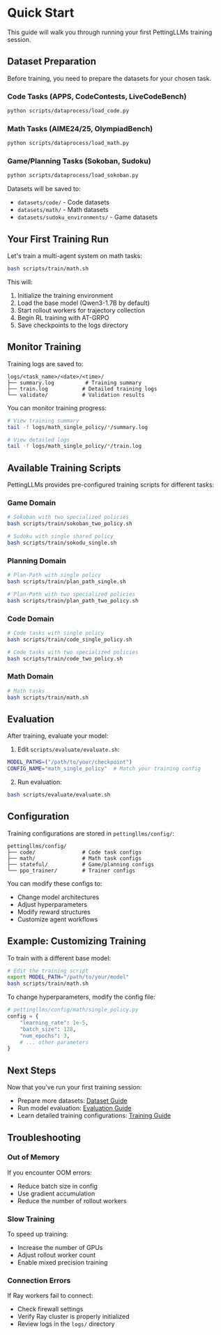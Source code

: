 # Quick Start

This guide will walk you through running your first PettingLLMs training session.

## Dataset Preparation

Before training, you need to prepare the datasets for your chosen task.

### Code Tasks (APPS, CodeContests, LiveCodeBench)

```bash
python scripts/dataprocess/load_code.py
```

### Math Tasks (AIME24/25, OlympiadBench)

```bash
python scripts/dataprocess/load_math.py
```

### Game/Planning Tasks (Sokoban, Sudoku)

```bash
python scripts/dataprocess/load_sokoban.py
```

Datasets will be saved to:
- `datasets/code/` - Code datasets
- `datasets/math/` - Math datasets
- `datasets/sudoku_environments/` - Game datasets

## Your First Training Run

Let's train a multi-agent system on math tasks:

```bash
bash scripts/train/math.sh
```

This will:

1. Initialize the training environment
2. Load the base model (Qwen3-1.7B by default)
3. Start rollout workers for trajectory collection
4. Begin RL training with AT-GRPO
5. Save checkpoints to the logs directory

## Monitor Training

Training logs are saved to:
```
logs/<task_name>/<date>/<time>/
├── summary.log          # Training summary
├── train.log           # Detailed training logs
└── validate/           # Validation results
```

You can monitor training progress:

```bash
# View training summary
tail -f logs/math_single_policy/*/summary.log

# View detailed logs
tail -f logs/math_single_policy/*/train.log
```

## Available Training Scripts

PettingLLMs provides pre-configured training scripts for different tasks:

### Game Domain
```bash
# Sokoban with two specialized policies
bash scripts/train/sokoban_two_policy.sh

# Sudoku with single shared policy
bash scripts/train/sokodu_single.sh
```

### Planning Domain
```bash
# Plan-Path with single policy
bash scripts/train/plan_path_single.sh

# Plan-Path with two specialized policies
bash scripts/train/plan_path_two_policy.sh
```

### Code Domain
```bash
# Code tasks with single policy
bash scripts/train/code_single_policy.sh

# Code tasks with two specialized policies
bash scripts/train/code_two_policy.sh
```

### Math Domain
```bash
# Math tasks
bash scripts/train/math.sh
```

## Evaluation

After training, evaluate your model:

1. Edit `scripts/evaluate/evaluate.sh`:
```bash
MODEL_PATHS=("/path/to/your/checkpoint")
CONFIG_NAME="math_single_policy"  # Match your training config
```

2. Run evaluation:
```bash
bash scripts/evaluate/evaluate.sh
```

## Configuration

Training configurations are stored in `pettingllms/config/`:

```
pettingllms/config/
├── code/               # Code task configs
├── math/               # Math task configs
├── stateful/           # Game/planning configs
└── ppo_trainer/        # Trainer configs
```

You can modify these configs to:
- Change model architectures
- Adjust hyperparameters
- Modify reward structures
- Customize agent workflows

## Example: Customizing Training

To train with a different base model:

```bash
# Edit the training script
export MODEL_PATH="/path/to/your/model"
bash scripts/train/math.sh
```

To change hyperparameters, modify the config file:

```python
# pettingllms/config/math/single_policy.py
config = {
    "learning_rate": 1e-5,
    "batch_size": 128,
    "num_epochs": 3,
    # ... other parameters
}
```

## Next Steps

Now that you've run your first training session:

- Prepare more datasets: [Dataset Guide](datasets.md)
- Run model evaluation: [Evaluation Guide](evaluation.md)
- Learn detailed training configurations: [Training Guide](training.md)

## Troubleshooting

### Out of Memory

If you encounter OOM errors:
- Reduce batch size in config
- Use gradient accumulation
- Reduce the number of rollout workers

### Slow Training

To speed up training:
- Increase the number of GPUs
- Adjust rollout worker count
- Enable mixed precision training

### Connection Errors

If Ray workers fail to connect:
- Check firewall settings
- Verify Ray cluster is properly initialized
- Review logs in the `logs/` directory

